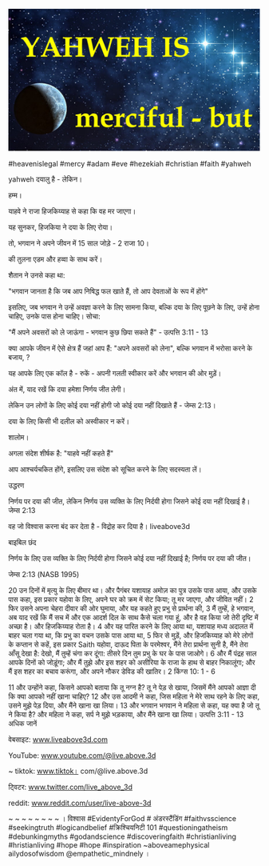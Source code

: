 ![Video cover image](../cover.jpg "cover photo")

#heavenislegal #mercy #adam #eve #hezekiah #christian #faith #yahweh

yahweh दयालु है - लेकिन।

हम्म।

याहवे ने राजा हिजकिय्याह से कहा कि वह मर जाएगा।

यह सुनकर, हिजकिया ने दया के लिए रोया।

तो, भगवान ने अपने जीवन में 15 साल जोड़े - 2 राजा 10।

की तुलना एडम और हव्वा के साथ करें।

शैतान ने उनसे कहा था:

"भगवान जानता है कि जब आप निषिद्ध फल खाते हैं, तो आप देवताओं के रूप में होंगे"

इसलिए, जब भगवान ने उन्हें अवज्ञा करने के लिए सामना किया, बल्कि दया के लिए पूछने के लिए, उन्हें होना चाहिए, उनके पास होना चाहिए। सोचा:

"मैं अपने अवसरों को ले जाऊंगा - भगवान कुछ छिपा सकते हैं" - उत्पत्ति 3:11 - 13

क्या आपके जीवन में ऐसे क्षेत्र हैं जहां आप हैं: "अपने अवसरों को लेना", बल्कि भगवान में भरोसा करने के बजाय, ?

यह आपके लिए एक कॉल है - रुकें - अपनी गलती स्वीकार करें और भगवान की ओर मुड़ें।

अंत में, याद रखें कि दया हमेशा निर्णय जीत लेगी।

लेकिन उन लोगों के लिए कोई दया नहीं होगी जो कोई दया नहीं दिखाते हैं - जेम्स 2:13।

दया के लिए किसी भी दलील को अस्वीकार न करें।

शालोम।

अगला संदेश शीर्षक है: "याहवे नहीं कहते हैं"

आप आश्चर्यचकित होंगे, इसलिए उस संदेश को सूचित करने के लिए सदस्यता लें।


उद्धरण

निर्णय पर दया की जीत, लेकिन निर्णय उस व्यक्ति के लिए निर्दयी होगा जिसने कोई दया नहीं दिखाई है।
जेम्स 2:13

वह जो विश्वास करना बंद कर देता है - विद्रोह कर दिया है।
liveabove3d



बाइबिल छंद

निर्णय के लिए उस व्यक्ति के लिए निर्दयी होगा जिसने कोई दया नहीं दिखाई है; निर्णय पर दया की जीत।

जेम्स 2:13 (NASB 1995)

20 उन दिनों में मृत्यु के लिए बीमार था। और पैगंबर यशायाह अमोज़ का पुत्र उसके पास आया, और उसके पास कहा, इस प्रकार यहोवा के लिए, अपने घर को क्रम में सेट किया; तू मर जाएगा, और जीवित नहीं।
2 फिर उसने अपना चेहरा दीवार की ओर घुमाया, और यह कहते हुए प्रभु से प्रार्थना की,
3 मैं तुम्हें, हे भगवान, अब याद रखें कि मैं सच में और एक आदर्श दिल के साथ कैसे चला गया हूं, और है वह किया जो तेरी दृष्टि में अच्छा है। और हिजकिय्याह रोता है।
4 और यह पारित करने के लिए आया था, यशायाह मध्य अदालत में बाहर चला गया था, कि प्रभु का वचन उसके पास आया था,
5 फिर से मुड़ें, और हिजकिय्याह को मेरे लोगों के कप्तान से कहें, इस प्रकार Saith यहोवा, दाऊद पिता के परमेश्वर, मैंने तेरा प्रार्थना सुनी है, मैंने तेरा आँसू देखा है: देखो, मैं तुम्हें चंगा कर दूंगा: तीसरे दिन तुम प्रभु के घर के पास जाओगे।
6 और मैं पंद्रह साल आपके दिनों को जोड़ूंगा; और मैं तुझे और इस शहर को असीरिया के राजा के हाथ से बाहर निकालूंगा; और मैं इस शहर का बचाव करूंगा, और अपने नौकर डेविड की खातिर।
2 किंग्स 10: 1 - 6

11 और उन्होंने कहा, किसने आपको बताया कि तू नग्न है? तू ने पेड़ से खाया, जिसमें मैंने आपको आज्ञा दी कि क्या आपको नहीं खाना चाहिए?
12 और उस आदमी ने कहा, जिस महिला ने मेरे साथ रहने के लिए कहा, उसने मुझे पेड़ दिया, और मैंने खाना खा लिया।
13 और भगवान भगवान ने महिला से कहा, यह क्या है जो तू ने किया है? और महिला ने कहा, सर्प ने मुझे भड़काया, और मैंने खाना खा लिया।
उत्पत्ति 3:11 - 13
अधिक जानें

वेबसाइट: www.liveabove3d.com

YouTube: www.youtube.com/@live.above.3d

~ tiktok: www.tiktok। com/@live.above.3d

ट्विटर: www.twitter.com/live_above_3d

reddit: www.reddit.com/user/live-above-3d

~ ~ ~ ~ ~ ~ ~ ~ । विश्वास #EvidentyForGod # अंडरस्टैंडिंग #faithvsscience #seekingtruth #logicandbelief #क्रिश्चियनिटी 101 #questioningatheism #debunkingmyths #godandscience #discoveringfaith #christianliving #hristianliving #hope #hope #inspiration ~aboveamephysical ailydosofwisdom @empathetic_mindnely ।


